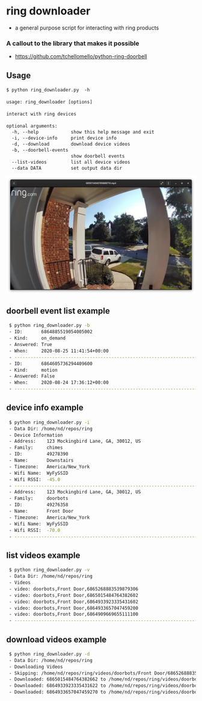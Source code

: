 # ring downloader
- a general purpose script for interacting with ring products 



### A callout to the library that makes it possible
- https://github.com/tchellomello/python-ring-doorbell



## Usage
```
$ python ring_downloader.py  -h

usage: ring_downloader [options]

interact with ring devices

optional arguments:
  -h, --help            show this help message and exit
  -i, --device-info     print device info
  -d, --download        download device videos
  -b, --doorbell-events
                        show doorbell events
  --list-videos         list all device videos
  --data DATA           set output data dir
```

![alt text](https://github.com/chris17453/ring_automation/blob/master/example/Screenshot%20from%202020-08-26%2011-28-17.png?raw=true "Example Video Image")

## doorbell event list example
```bash
 $ python ring_downloader.py -b
 - ID:       6864885519054005002
 - Kind:     on_demand
 - Answered: True
 - When:     2020-08-25 11:41:54+00:00
 - ----------------------------------------------------------------------------------------------------
 - ID:       6864605736294409600
 - Kind:     motion
 - Answered: False
 - When:     2020-08-24 17:36:12+00:00
 - ----------------------------------------------------------------------------------------------------
 ```

 ## device info example
```bash
 $ python ring_downloader.py -i
 - Data Dir: /home/nd/repos/ring
 - Device Information
 - Address:    123 Mockingbird Lane, GA, 30012, US
 - Family:     chimes
 - ID:         49278390
 - Name:       Downstairs
 - Timezone:   America/New_York
 - Wifi Name:  WyFySSID
 - Wifi RSSI:  -45.0
 - ----------------------------------------------------------------------------------------------------
 - Address:    123 Mockingbird Lane, GA, 30012, US
 - Family:     doorbots
 - ID:         49276358
 - Name:       Front Door
 - Timezone:   America/New_York
 - Wifi Name:  WyFySSID
 - Wifi RSSI:  -70.0
 - ----------------------------------------------------------------------------------------------------
```

## list videos example
```bash
 $ python ring_downloader.py -v
 - Data Dir: /home/nd/repos/ring
 - Videos
 - video: doorbots,Front Door,6865268883539879306
 - video: doorbots,Front Door,6865015484764382602
 - video: doorbots,Front Door,6864933923335431602
 - video: doorbots,Front Door,6864933657047459200
 - video: doorbots,Front Door,6864909669655111100
 - ----------------------------------------------------------------------------------------------------
```


## download videos example
```bash
 $ python ring_downloader.py -d
 - Data Dir: /home/nd/repos/ring
 - Downloading Videos
 - Skipping: /home/nd/repos/ring/videos/doorbots/Front Door/6865268883539879366.mp4
 - Downloaded: 6865015484764382662 to /home/nd/repos/ring/videos/doorbots/Front Door/6865015484764382662.mp4
 - Downloaded: 6864933923335431622 to /home/nd/repos/ring/videos/doorbots/Front Door/6864933923335431622.mp4
 - Downloaded: 6864933657047459270 to /home/nd/repos/ring/videos/doorbots/Front Door/6864933657047459270.mp4
```